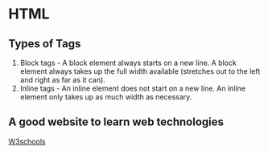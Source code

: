 # HTML

## Types of Tags

1. Block tags - A block element always starts on a new line. A block element always takes up the full width available (stretches out to the left and right as far as it can).
2. Inline tags - An inline element does not start on a new line. An inline element only takes up as much width as necessary.

## A good website to learn web technologies

[W3schools](https://www.w3schools.com/)
